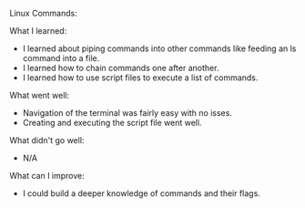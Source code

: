 Linux Commands:

What I learned:
- I learned about piping commands into other commands like feeding an ls command into a file.
- I learned how to chain commands one after another.
- I learned how to use script files to execute a list of commands.

What went well:
- Navigation of the terminal was fairly easy with no isses.
- Creating and executing the script file went well.

What didn't go well:
- N/A

What can I improve:
- I could build a deeper knowledge of commands and their flags.